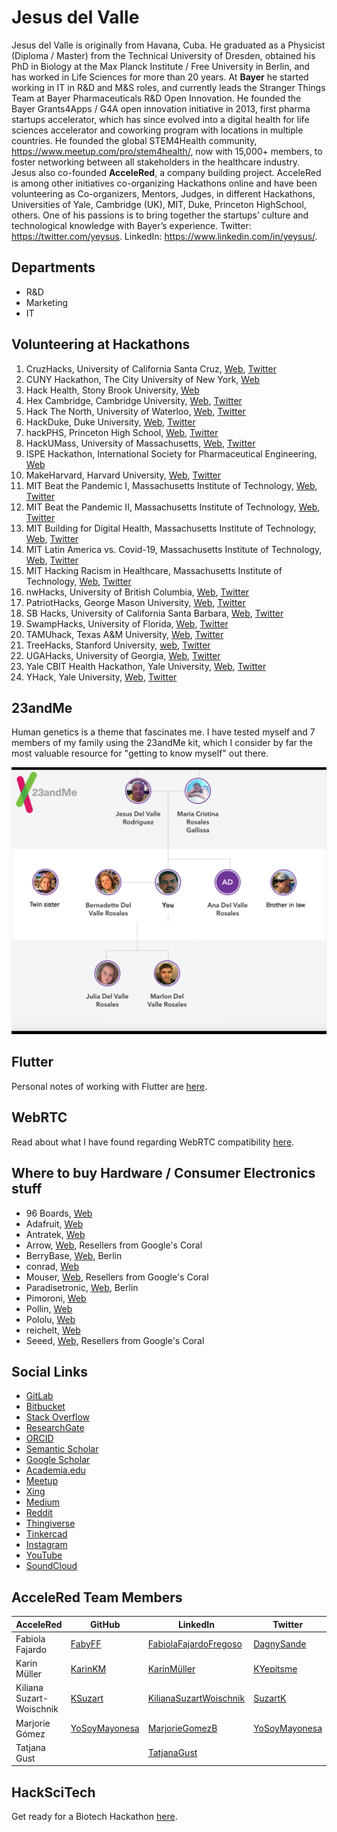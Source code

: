 # Jesus del Valle

Jesus del Valle is originally from Havana, Cuba. He graduated as a Physicist (Diploma / Master) from the Technical University of Dresden, obtained his PhD in Biology at the Max Planck Institute / Free University in Berlin, and has worked in Life Sciences for more than 20 years. At **Bayer** he started working in IT in R&D and M&S roles, and currently leads the Stranger Things Team at Bayer Pharmaceuticals R&D Open Innovation. He founded the Bayer Grants4Apps / G4A open innovation initiative in 2013, first pharma startups accelerator, which has since evolved into a digital health for life sciences accelerator and coworking program with locations in multiple countries. He founded the global STEM4Health community, https://www.meetup.com/pro/stem4health/, now with 15,000+ members, to foster networking between all stakeholders in the healthcare industry. Jesus also co-founded **AcceleRed**, a company building project. AcceleRed is among other initiatives co-organizing Hackathons online and have been volunteering as Co-organizers, Mentors, Judges, in different Hackathons, Universities of Yale, Cambridge (UK), MIT, Duke, Princeton HighSchool, others. One of his passions is to bring together the startups’ culture and technological knowledge with Bayer’s experience. Twitter: https://twitter.com/yeysus. LinkedIn: https://www.linkedin.com/in/yeysus/.

## Departments

- R&D
- Marketing
- IT

## Volunteering at Hackathons

1. CruzHacks, University of California Santa Cruz, [Web](https://www.cruzhacks.com), [Twitter](https://twitter.com/CruzHacks)
2. CUNY Hackathon, The City University of New York, [Web](https://cunystartups.com/hackathon21/)
3. Hack Health, Stony Brook University, [Web](https://www3.cs.stonybrook.edu/~wics/hackhealth/)
4. Hex Cambridge, Cambridge University, [Web](https://hackcambridge.com), [Twitter](https://twitter.com/Hack_Cambridge)
5. Hack The North, University of Waterloo, [Web](https://hackthenorth.com), [Twitter](https://twitter.com/HackTheNorth)
6. HackDuke, Duke University, [Web](https://hackduke.org), [Twitter](https://twitter.com/HackDuke)
7. hackPHS, Princeton High School, [Web](https://hackphs.tech), [Twitter](https://twitter.com/theHackPhs)
8. HackUMass, University of Massachusetts, [Web](https://hackumass.com), [Twitter](https://twitter.com/hackumass)
9. ISPE Hackathon, International Society for Pharmaceutical Engineering, [Web](https://ispe.org/conferences/ispe-student-recent-graduate-international-virtual-hackathon)
10. MakeHarvard, Harvard University, [Web](https://www.makeharvard.io/), [Twitter](https://twitter.com/makeharvard)
11. MIT Beat the Pandemic I, Massachusetts Institute of Technology, [Web](https://covid19challenge.mit.edu/beat-the-pandemic/), [Twitter](https://twitter.com/MITvsCOVID19)
12. MIT Beat the Pandemic II, Massachusetts Institute of Technology, [Web](https://covid19challenge.mit.edu/beat-the-pandemic-2/), [Twitter](https://twitter.com/MITvsCOVID19)
13. MIT Building for Digital Health, Massachusetts Institute of Technology, [Web](https://hackingmedicine.mit.edu/building-for-digital-health/), [Twitter](https://twitter.com/mithackmed)
14. MIT Latin America vs. Covid-19, Massachusetts Institute of Technology, [Web](https://covid19challenge.mit.edu/latam-vs-covid19/), [Twitter](https://twitter.com/MITvsCOVID19)
15. MIT Hacking Racism in Healthcare, Massachusetts Institute of Technology, [Web](https://hackingracism.mit.edu), [Twitter](https://twitter.com/MITHackRacism)
16. nwHacks, University of British Columbia, [Web](https://www.nwhacks.io), [Twitter](https://twitter.com/nwplusubc)
17. PatriotHacks, George Mason University, [Web](https://patriothacks.org/), [Twitter](https://twitter.com/patriothacks)
18. SB Hacks, University of California Santa Barbara, [Web](https://sbhacks.com), [Twitter](https://twitter.com/SB_Hacks)
19. SwampHacks, University of Florida, [Web](https://2021.swamphacks.com), [Twitter](https://twitter.com/swamphacks)
20. TAMUhack, Texas A&M University, [Web](https://tamuhack.com), [Twitter](https://twitter.com/tamuhack)
21. TreeHacks, Stanford University, [web](https://treehacks.com/), [Twitter](https://twitter.com/hackwithtrees)
22. UGAHacks, University of Georgia, [Web](https://6.ugahacks.com/), [Twitter](https://twitter.com/ugahacks)
23. Yale CBIT Health Hackathon, Yale University, [Web](http://yalehackhealth.org), [Twitter](https://twitter.com/YaleHackHealth)
24. YHack, Yale University, [Web](https://www.yhack.org), [Twitter](https://twitter.com/YaleHack)

## 23andMe

Human genetics is a theme that fascinates me. I have tested myself and 7 members of my family using the 23andMe kit, which I consider by far the most valuable resource for "getting to know myself" out there.

![23andMe](images/tree.png)

## Flutter

Personal notes of working with Flutter are [here](./flutter.md).

## WebRTC

Read about what I have found regarding WebRTC compatibility [here](./webrtc.html).

## Where to buy Hardware / Consumer Electronics stuff

- 96 Boards, [Web](https://www.96boards.org/products/ce/)
- Adafruit, [Web](https://www.adafruit.com)
- Antratek, [Web](https://www.antratek.de/)
- Arrow, [Web](https://www.arrow.com), Resellers from Google's Coral
- BerryBase, [Web](https://www.berrybase.de), Berlin
- conrad, [Web](https://www.conrad.de)
- Mouser, [Web](https://www.mouser.de), Resellers from Google's Coral
- Paradisetronic, [Web](https://paradisetronic.com), Berlin
- Pimoroni, [Web](https://shop.pimoroni.com)
- Pollin, [Web](https://www.pollin.de)
- Pololu, [Web](https://www.pololu.com)
- reichelt, [Web](https://www.reichelt.de)
- Seeed, [Web](https://www.seeedstudio.com/), Resellers from Google's Coral

## Social Links

- [GitLab](https://gitlab.com/yeysus)
- [Bitbucket](https://bitbucket.org/yeysus/)
- [Stack Overflow](https://stackexchange.com/users/9531598/jesus-del-valle)
- [ResearchGate](https://www.researchgate.net/profile/Jesus_Del_Valle)
- [ORCID](https://orcid.org/0000-0001-5998-6298)
- [Semantic Scholar](https://www.semanticscholar.org/author/J.-Del-Valle/50606902)
- [Google Scholar](https://scholar.google.com/citations?user=_nI0_wMAAAAJ&hl=en)
- [Academia.edu](https://bayer.academia.edu/JesusdelValle)
- [Meetup](https://www.meetup.com/members/45080772/)
- [Xing](https://www.xing.com/profile/Jesus_delValle/cv)
- [Medium](https://medium.com/@yeysus)
- [Reddit](https://www.reddit.com/user/jesusdelvalle/)
- [Thingiverse](https://www.thingiverse.com/yeysus/designs)
- [Tinkercad](https://www.tinkercad.com/users/g8IvGd2EvDb-jesus-del-valle/)
- [Instagram](https://www.instagram.com/jesusdelvaller/)
- [YouTube](https://www.youtube.com/channel/UC2suGh_JaOFOUMs3gg1iIXA)
- [SoundCloud](https://soundcloud.com/yeysus)

## AcceleRed Team Members

| AcceleRed | GitHub | LinkedIn | Twitter |
| --- | --- | --- | --- |
| Fabiola Fajardo | [FabyFF](https://fabyff.github.io) | [FabiolaFajardoFregoso](https://www.linkedin.com/in/fabiola-fajardo-fregoso-74432a19/) | [DagnySande](https://twitter.com/dagnysande) |
| Karin Müller | [KarinKM](https://karinkm.github.io) | [KarinMüller](https://www.linkedin.com/in/karin-müller-078a201a3/) | [KYepitsme](https://twitter.com/KYepitsme) |
| Kiliana Suzart-Woischnik | [KSuzart](https://ksuzart.github.io) | [KilianaSuzartWoischnik](https://www.linkedin.com/in/kiliana-suzart-woischnik-b4353a66/) | [SuzartK](https://twitter.com/suzartk?lang=en) |
| Marjorie Gómez | [YoSoyMayonesa](https://yosoymayonesa.github.io) | [MarjorieGomezB](https://www.linkedin.com/in/marjorie-gomez-mgb/) | [YoSoyMayonesa](https://twitter.com/YoSoyMayonesa) |
| Tatjana Gust | | [TatjanaGust](https://www.linkedin.com/in/tatjana-gust-4b7a0299/) ||

## HackSciTech

Get ready for a Biotech Hackathon [here](./hackscitech/index.html).
